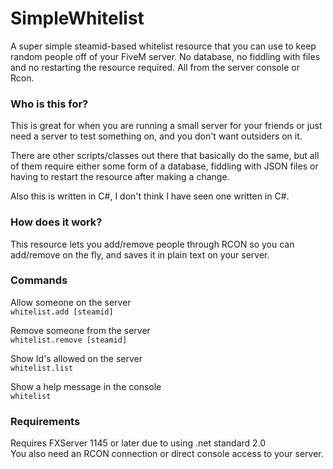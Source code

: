 # SimpleWhitelist
A super simple steamid-based whitelist resource that you can use to keep random people off of your FiveM server. No database, no fiddling with files and no restarting the resource required. All from the server console or Rcon.

### Who is this for?
This is great for when you are running a small server for your friends or just need a server to test something on, and you don't want outsiders on it. 

There are other scripts/classes out there that basically do the same, but all of them require either some form of a database, fiddling with JSON files or having to restart the resource after making a change.

Also this is written in C#, I don't think I have seen one written in C#.

### How does it work?
This resource lets you add/remove people through RCON so you can add/remove on the fly, and saves it in plain text on your server.

### Commands

Allow someone on the server\
`whitelist.add [steamid]` 

Remove someone from the server\
`whitelist.remove [steamid]` 

Show Id's allowed on the server\
`whitelist.list`

Show a help message in the console\
`whitelist`


### Requirements
Requires FXServer 1145 or later due to using .net standard 2.0\
You also need an RCON connection or direct console access to your server.
